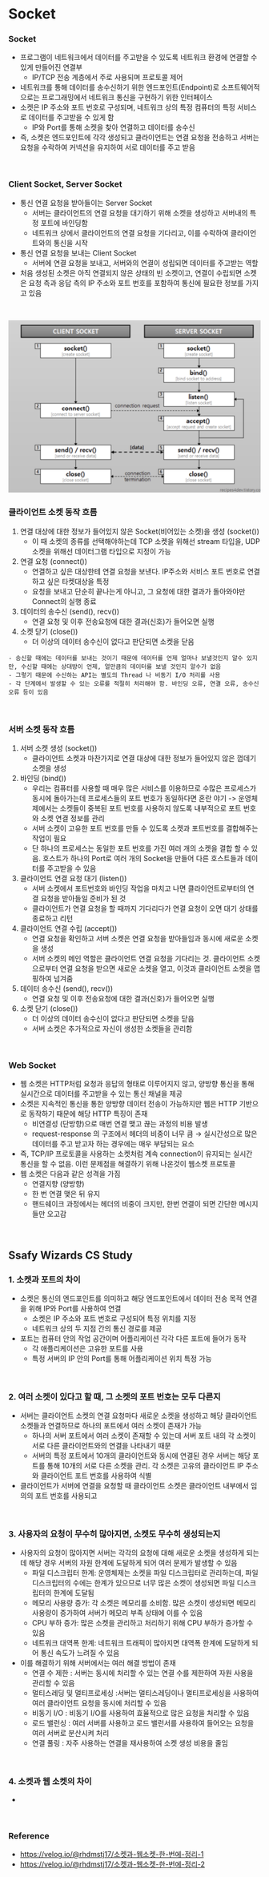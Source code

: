 # Socket

### Socket
- 프로그램이 네트워크에서 데이터를 주고받을 수 있도록 네트워크 환경에 연결할 수 있게 만들어진 연결부
    - IP/TCP 전송 계층에서 주로 사용되며 프로토콜 제어
- 네트워크를 통해 데이터를 송수신하기 위한 엔드포인트(Endpoint)로 소프트웨어적으로는 프로그래밍에서 네트워크 통신을 구현하기 위한 인터페이스
- 소켓은 IP 주소와 포트 번호로 구성되며, 네트워크 상의 특정 컴퓨터의 특정 서비스로 데이터를 주고받을 수 있게 함
    - IP와 Port를 통해 소켓을 찾아 연결하고 데이터를 송수신
- 즉, 소켓은 엔드포인트에 각각 생성되고 클라이언트는 연결 요청을 전송하고 서버는 요청을 수락하여 커넥션을 유지하여 서로 데이터를 주고 받음

<br>

### Client Socket, Server Socket
- 통신 연결 요청을 받아들이는 Server Socket
    - 서버는 클라이언트의 연결 요청을 대기하기 위해 소켓을 생성하고 서버내의 특정 포트에 바인딩함
    - 네트워크 상에서 클라이언트의 연결 요청을 기다리고, 이를 수락하여 클라이언트와의 통신을 시작
- 통신 연결 요청을 보내는 Client Socket
    - 서버에 연결 요청을 보내고, 서버와의 연결이 성립되면 데이터를 주고받는 역할
- 처음 생성된 소켓은 아직 연결되지 않은 상태의 빈 소켓이고, 연결이 수립되면 소켓은 요청 측과 응답 측의 IP 주소와 포트 번호를 포함하여 통신에 필요한 정보를 가지고 있음

<br>

![Socket Flow](./img/socket-flow.png)

### 클라이언트 소켓 동작 흐름
1. 연결 대상에 대한 정보가 들어있지 않은 Socket(비어있는 소켓)을 생성 (socket())
    - 이 때 소켓의 종류를 선택해야하는데 TCP 소켓을 위해선 stream 타입을, UDP 소켓을 위해선 데이터그램 타입으로 지정이 가능
2. 연결 요청 (connect())
    - 연결하고 싶은 대상한테 연결 요청을 보낸다. IP주소와 서비스 포트 번호로 연결하고 싶은 타켓대상을 특정
    - 요청을 보내고 단순히 끝나는게 아니고, 그 요청에 대한 결과가 돌아와야만 Connect의 실행 종료
3. 데이터의 송수신 (send(), recv())
    - 연결 요청 및 이후 전송요청에 대한 결과(신호)가 들어오면 실행
4. 소켓 닫기 (close())
    - 더 이상의 데이터 송수신이 없다고 판단되면 소켓을 닫음

```
- 송신할 때에는 데이터를 보내는 것이기 때문에 데이터를 언제 얼마나 보낼것인지 알수 있지만, 수신할 때에는 상대방이 언제, 얼만큼의 데이터를 보낼 것인지 알수가 없음
- 그렇기 때문에 수신하는 API는 별도의 Thread 나 비동기 I/O 처리를 사용
- 각 단계에서 발생할 수 있는 오류를 적절히 처리해야 함. 바인딩 오류, 연결 오류, 송수신 오류 등이 있음
```

<br>

### 서버 소켓 동작 흐름
1. 서버 소켓 생성 (socket())
    - 클라이언트 소켓과 마찬가지로 연결 대상에 대한 정보가 들어있지 않은 껍데기 소켓을 생성
2. 바인딩 (bind())
    - 우리는 컴퓨터를 사용할 때 매우 많은 서비스를 이용하므로 수많은 프로세스가 동시에 돌아가는데 프로세스들의 포트 번호가 동일하다면 혼란 야기 -> 운영체제에서는 소켓들이 중복된 포트 번호를 사용하지 않도록 내부적으로 포트 번호와 소켓 연결 정보를 관리
    - 서버 소켓이 고유한 포트 번호를 만들 수 있도록 소켓과 포트번호를 결합해주는 작업이 필요
    - 단 하나의 프로세스는 동일한 포트 번호를 가진 여러 개의 소켓을 결합 할 수 있음. 호스트가 하나의 Port로 여러 개의 Socket을 만들어 다른 호스트들과 데이터를 주고받을 수 있음
3. 클라이언트 연결 요청 대기 (listen())
    - 서버 소켓에서 포트번호와 바인딩 작업을 마치고 나면 클라이언트로부터의 연결 요청을 받아들일 준비가 된 것
    - 클라이언트가 연결 요청을 할 때까지 기다리다가 연결 요청이 오면 대기 상태를 종료하고 리턴
4. 클라이언트 연결 수립 (accept())
    - 연결 요청을 확인하고 서버 소켓은 연결 요청을 받아들임과 동시에 새로운 소켓을 생성
    - 서버 소켓의 메인 역할은 클라이언트 연결 요청을 기다리는 것. 클라이언트 소켓으로부터 연결 요청을 받으면 새로운 소켓을 열고, 이것과 클라이언트 소켓을 맵핑하여 넘겨줌
5. 데이터 송수신 (send(), recv())
    - 연결 요청 및 이후 전송요청에 대한 결과(신호)가 들어오면 실행
6. 소켓 닫기 (close())
    - 더 이상의 데이터 송수신이 없다고 판단되면 소켓을 닫음
    - 서버 소켓은 추가적으로 자신이 생성한 소켓들을 관리함

<br>

### Web Socket
- 웹 소켓은 HTTP처럼 요청과 응답의 형태로 이루어지지 않고, 양방향 통신을 통해 실시간으로 데이터를 주고받을 수 있는 통신 채널을 제공
- 소켓은 지속적인 통신을 통한 양방향 데이터 전송이 가능하지만 웹은 HTTP 기반으로 동작하기 때문에 해당 HTTP 특징이 존재 
    - 비연결성 (단방향)으로 매번 연결 맺고 끊는 과정의 비용 발생
    - request-response 의 구조에서 헤더의 비중이 너무 큼 → 실시간성으로 많은 데이터를 주고 받고자 하는 경우에는 매우 부담되는 요소
- 즉, TCP/IP 프로토콜을 사용하는 소켓처럼 계속 connection이 유지되는 실시간 통신을 할 수 없음. 이런 문제점을 해결하기 위해 나온것이 웹소켓 프로토콜
- 웹 소켓은 다음과 같은 성격을 가짐
    - 연결지향 (양방향)
    - 한 번 연결 맺은 뒤 유지
    - 핸드쉐이크 과정에서는 헤더의 비중이 크지만, 한번 연결이 되면 간단한 메시지들만 오고감

<br>

## Ssafy Wizards CS Study

### 1. 소켓과 포트의 차이
- 소켓은 통신의 엔드포인트를 의미하고 해당 엔드포인트에서 데이터 전송 목적 연결을 위해 IP와 Port를 사용하여 연결
    - 소켓은 IP 주소와 포트 번호로 구성되어 특정 위치를 지정
    - 네트워크 상의 두 지점 간의 통신 경로를 제공
- 포트는 컴퓨터 안의 작업 공간이며 어플리케이션 각각 다른 포트에 들어가 동작
    - 각 애플리케이션은 고유한 포트를 사용
    - 특정 서버의 IP 안의 Port를 통해 어플리케이션 위치 특정 가능

<br>

### 2. 여러 소켓이 있다고 할 때, 그 소켓의 포트 번호는 모두 다른지
- 서버는 클라이언트 소켓의 연결 요청마다 새로운 소켓을 생성하고 해당 클라이언트 소켓들과 연결하므로 하나의 포트에서 여러 소켓이 존재가 가능
    - 하나의 서버 포트에서 여러 소켓이 존재할 수 있는데 서버 포트 내의 각 소켓이 서로 다른 클라이언트와의 연결을 나타내기 때문
    - 서버의 특정 포트에서 10개의 클라이언트와 동시에 연결된 경우 서버는 해당 포트를 통해 10개의 서로 다른 소켓을 관리. 각 소켓은 고유의 클라이언트 IP 주소와 클라이언트 포트 번호를 사용하여 식별
- 클라이언트가 서버에 연결을 요청할 때 클라이언트 소켓은 클라이언트 내부에서 임의의 포트 번호를 사용되고 

<br>

### 3. 사용자의 요청이 무수히 많아지면, 소켓도 무수히 생성되는지
- 사용자의 요청이 많아지면 서버는 각각의 요청에 대해 새로운 소켓을 생성하게 되는데 해당 경우 서버의 자원 한계에 도달하게 되어 여러 문제가 발생할 수 있음
    - 파일 디스크립터 한계: 운영체제는 소켓을 파일 디스크립터로 관리하는데, 파일 디스크립터의 수에는 한계가 있으므로 너무 많은 소켓이 생성되면 파일 디스크립터의 한계에 도달됨
    - 메모리 사용량 증가: 각 소켓은 메모리를 소비함. 많은 소켓이 생성되면 메모리 사용량이 증가하여 서버가 메모리 부족 상태에 이를 수 있음
    - CPU 부하 증가: 많은 소켓을 관리하고 처리하기 위해 CPU 부하가 증가할 수 있음
    - 네트워크 대역폭 한계: 네트워크 트래픽이 많아지면 대역폭 한계에 도달하게 되어 통신 속도가 느려질 수 있음
- 이를 해결하기 위해 서버에서는 여러 해결 방법이 존재
    - 연결 수 제한 : 서버는 동시에 처리할 수 있는 연결 수를 제한하여 자원 사용을 관리할 수 있음
    - 멀티스레딩 및 멀티프로세싱 :서버는 멀티스레딩이나 멀티프로세싱을 사용하여 여러 클라이언트 요청을 동시에 처리할 수 있음
    - 비동기 I/O : 비동기 I/O를 사용하여 효율적으로 많은 요청을 처리할 수 있음
    - 로드 밸런싱 : 여러 서버를 사용하고 로드 밸런서를 사용하여 들어오는 요청을 여러 서버로 분산시켜 처리
    - 연결 풀링 : 자주 사용하는 연결을 재사용하여 소켓 생성 비용을 줄임

<br>

### 4. 소켓과 웹 소켓의 차이

- 

<br>

### Reference
- https://velog.io/@rhdmstj17/소켓과-웹소켓-한-번에-정리-1
- https://velog.io/@rhdmstj17/소켓과-웹소켓-한-번에-정리-2